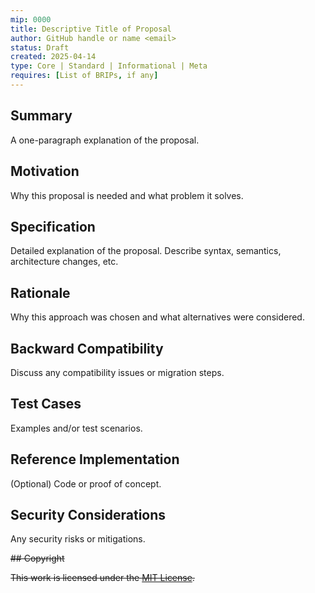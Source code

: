 ```yaml
---
mip: 0000
title: Descriptive Title of Proposal
author: GitHub handle or name <email>
status: Draft
created: 2025-04-14
type: Core | Standard | Informational | Meta
requires: [List of BRIPs, if any]
---
```


## Summary

A one-paragraph explanation of the proposal.

## Motivation

Why this proposal is needed and what problem it solves.

## Specification

Detailed explanation of the proposal. Describe syntax, semantics, architecture changes, etc.

## Rationale

Why this approach was chosen and what alternatives were considered.

## Backward Compatibility

Discuss any compatibility issues or migration steps.

## Test Cases

Examples and/or test scenarios.

## Reference Implementation

(Optional) Code or proof of concept.

## Security Considerations

Any security risks or mitigations.

~~## Copyright~~

~~This work is licensed under the [MIT License](../LICENSE).~~
